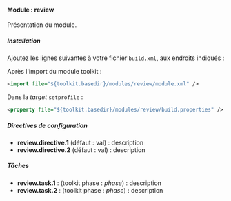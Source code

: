 #### Module : review

Présentation du module.

##### Installation

Ajoutez les lignes suivantes à votre fichier ```build.xml```, aux endroits indiqués :

Après l'import du module toolkit :
 ```xml
 <import file="${toolkit.basedir}/modules/review/module.xml" />
 ```

Dans la *target* ```setprofile``` :
```xml
<property file="${toolkit.basedir}/modules/review/build.properties" />
```

##### Directives de configuration

* **review.directive.1** (défaut : val) : description
* **review.directive.2** (défaut : val) : description

##### Tâches

* **review.task.1** : (toolkit phase : *phase*) : description
* **review.task.2** : (toolkit phase : *phase*) : description
